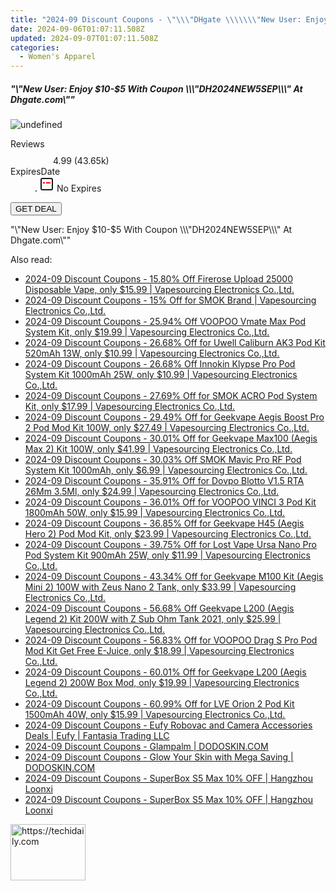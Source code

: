 ```yaml
---
title: "2024-09 Discount Coupons - \"\\\"DHgate \\\\\\\"New User: Enjoy $10-$5 With Coupon \\\\\\\\\\\\\\\"DH2024NEW5SEP\\\\\\\\\\\\\\\" At Dhgate.com\\\\\\\"\\\"\""
date: 2024-09-06T01:07:11.508Z
updated: 2024-09-07T01:07:11.508Z
categories:
  - Women's Apparel
---
```



<div class="max-w-4xl mx-auto grid grid-cols-1 lg:max-w-5xl lg:gap-x-20 lg:grid-cols-2">
  <div class="relative p-3 col-start-1 row-start-1 flex flex-col-reverse rounded-lg bg-gradient-to-t from-black/75 via-black/0 sm:bg-none sm:row-start-2 sm:p-0 lg:row-start-1">
    <h5 class="mt-1 text-lg font-semibold text-white sm:text-slate-900 md:text-2xl dark:sm:text-white">&quot;\&quot;New User: Enjoy $10-$5 With Coupon \\\&quot;DH2024NEW5SEP\\\&quot; At Dhgate.com\&quot;&quot;</h5>
  </div>
  
  <div class="col-start-1 col-end-3 row-start-1 grid gap-4 sm:mb-6 sm:grid-cols-4 lg:col-start-2 lg:row-span-6 lg:row-end-6 lg:mb-0 lg:gap-6">
      <img src="https://cdn3.impact.com//display-logo-via-campaign/12108.gif" onClick="javascript:window.open(decodeURIComponent('https%3A%2F%2Fdhgate.sjv.io%2Fc%2F5597632%2F2136739%2F12108'), '_blank');void(0);" alt="undefined" class="h-60 w-full rounded-lg object-cover sm:col-span-2 sm:h-52 lg:col-span-full" loading="lazy" />
    
  </div>
  <dl class="row-start-2 mt-4 flex items-center text-xs font-medium sm:row-start-3 sm:mt-1 md:mt-2.5 lg:row-start-2">
    <dt class="sr-only">Reviews</dt>
    <dd class="flex items-center text-indigo-600 dark:text-indigo-400">
      <svg width="24" height="24" fill="none" aria-hidden="true" class="mr-1 stroke-current dark:stroke-indigo-500">
        <path d="m12 5 2 5h5l-4 4 2.103 5L12 16l-5.103 3L9 14l-4-4h5l2-5Z" stroke-width="2" stroke-linecap="round" stroke-linejoin="round" />
      </svg>
      <span>4.99 <span class="font-normal text-slate-400">(43.65k)</span></span>
    </dd>
    <dt class="sr-only">ExpiresDate</dt>
    <dd class="flex items-center">
      <svg width="2" height="2" aria-hidden="true" fill="currentColor" class="mx-3 text-slate-300">
        <circle cx="1" cy="1" r="1" />
      </svg>
      <svg width="24" height="24" viewBox="0 0 24 24" fill="none" stroke="currentColor" stroke-width="2">
        <rect x="3" y="3" width="18" height="18" rx="2" fill="#fff" />
        <path d="M6 10L18 10" stroke="red" stroke-width="2" fill="none" />
        <path d="M10 6L10 18" stroke="#fff" stroke-width="2" fill="none" />
      </svg>
      No Expires    </dd>
  </dl>
  <div class="col-start-1 row-start-3 mt-4 self-center sm:col-start-2 sm:row-span-2 sm:row-start-2 sm:mt-0 lg:col-start-1 lg:row-start-3 lg:row-end-4 lg:mt-6">
    <button type="button" onClick="javascript:window.open(decodeURIComponent('https%3A%2F%2Fdhgate.sjv.io%2Fc%2F5597632%2F2136739%2F12108'), '_blank');void(0);" class="rounded-lg bg-red-600 px-3 py-2 text-sm font-medium leading-6 text-white">GET DEAL</button>
  </div>
  <p class="col-start-1 mt-4 text-sm leading-6 sm:col-span-2 lg:col-span-1 lg:row-start-4 lg:mt-6 dark:text-slate-400">
    "\"New User: Enjoy $10-$5 With Coupon \\\"DH2024NEW5SEP\\\" At Dhgate.com\""  </p>
</div>
<span class="atpl-alsoreadstyle">Also read:</span>
<div><ul>
<li><a href="https://coupons.techidaily.com/coupon-1115874-share-90958-sale/"><u>2024-09 Discount Coupons - 15.80% Off Firerose Upload 25000 Disposable Vape, only $15.99 | Vapesourcing Electronics Co.,Ltd.</u></a></li>
<li><a href="https://coupons.techidaily.com/coupon-873279-share-90958-sale/"><u>2024-09 Discount Coupons - 15% Off for SMOK Brand | Vapesourcing Electronics Co.,Ltd.</u></a></li>
<li><a href="https://coupons.techidaily.com/coupon-1116332-share-90958-sale/"><u>2024-09 Discount Coupons - 25.94% Off VOOPOO Vmate Max Pod System Kit, only $19.99 | Vapesourcing Electronics Co.,Ltd.</u></a></li>
<li><a href="https://coupons.techidaily.com/coupon-979075-share-90958-sale/"><u>2024-09 Discount Coupons - 26.68% Off for Uwell Caliburn AK3 Pod Kit 520mAh 13W, only $10.99 | Vapesourcing Electronics Co.,Ltd.</u></a></li>
<li><a href="https://coupons.techidaily.com/coupon-1117095-share-90958-sale/"><u>2024-09 Discount Coupons - 26.68% Off Innokin Klypse Pro Pod System Kit 1000mAh 25W, only $10.99 | Vapesourcing Electronics Co.,Ltd.</u></a></li>
<li><a href="https://coupons.techidaily.com/coupon-767142-share-90958-sale/"><u>2024-09 Discount Coupons - 27.69% Off for SMOK ACRO Pod System Kit, only $17.99 | Vapesourcing Electronics Co.,Ltd.</u></a></li>
<li><a href="https://coupons.techidaily.com/coupon-988886-share-90958-sale/"><u>2024-09 Discount Coupons - 29.49% Off for Geekvape Aegis Boost Pro 2 Pod Mod Kit 100W, only $27.49 | Vapesourcing Electronics Co.,Ltd.</u></a></li>
<li><a href="https://coupons.techidaily.com/coupon-889771-share-90958-sale/"><u>2024-09 Discount Coupons - 30.01% Off for Geekvape Max100 (Aegis Max 2) Kit 100W, only $41.99 | Vapesourcing Electronics Co.,Ltd.</u></a></li>
<li><a href="https://coupons.techidaily.com/coupon-1115870-share-90958-sale/"><u>2024-09 Discount Coupons - 30.03% Off SMOK Mavic Pro RF Pod System Kit 1000mAh, only $6.99 | Vapesourcing Electronics Co.,Ltd.</u></a></li>
<li><a href="https://coupons.techidaily.com/coupon-872577-share-90958-sale/"><u>2024-09 Discount Coupons - 35.91% Off for Dovpo Blotto V1.5 RTA 26Mm 3.5Ml, only $24.99 | Vapesourcing Electronics Co.,Ltd.</u></a></li>
<li><a href="https://coupons.techidaily.com/coupon-996071-share-90958-sale/"><u>2024-09 Discount Coupons - 36.01% Off for VOOPOO VINCI 3 Pod Kit 1800mAh 50W, only $15.99 | Vapesourcing Electronics Co.,Ltd.</u></a></li>
<li><a href="https://coupons.techidaily.com/coupon-871444-share-90958-sale/"><u>2024-09 Discount Coupons - 36.85% Off for Geekvape H45 (Aegis Hero 2) Pod Mod Kit, only $23.99 | Vapesourcing Electronics Co.,Ltd.</u></a></li>
<li><a href="https://coupons.techidaily.com/coupon-940109-share-90958-sale/"><u>2024-09 Discount Coupons - 39.75% Off for Lost Vape Ursa Nano Pro Pod System Kit 900mAh 25W, only $11.99 | Vapesourcing Electronics Co.,Ltd.</u></a></li>
<li><a href="https://coupons.techidaily.com/coupon-829868-share-90958-sale/"><u>2024-09 Discount Coupons - 43.34% Off for Geekvape M100 Kit (Aegis Mini 2) 100W with Zeus Nano 2 Tank, only $33.99 | Vapesourcing Electronics Co.,Ltd.</u></a></li>
<li><a href="https://coupons.techidaily.com/coupon-794855-share-90958-sale/"><u>2024-09 Discount Coupons - 56.68% Off Geekvape L200 (Aegis Legend 2) Kit 200W with Z Sub Ohm Tank 2021, only $25.99 | Vapesourcing Electronics Co.,Ltd.</u></a></li>
<li><a href="https://coupons.techidaily.com/coupon-832299-share-90958-sale/"><u>2024-09 Discount Coupons - 56.83% Off for VOOPOO Drag S Pro Pod Mod Kit Get Free E-Juice, only $18.99 | Vapesourcing Electronics Co.,Ltd.</u></a></li>
<li><a href="https://coupons.techidaily.com/coupon-794856-share-90958-sale/"><u>2024-09 Discount Coupons - 60.01% Off for Geekvape L200 (Aegis Legend 2) 200W Box Mod, only $19.99 | Vapesourcing Electronics Co.,Ltd.</u></a></li>
<li><a href="https://coupons.techidaily.com/coupon-1005252-share-90958-sale/"><u>2024-09 Discount Coupons - 60.99% Off for LVE Orion 2 Pod Kit 1500mAh 40W, only $15.99 | Vapesourcing Electronics Co.,Ltd.</u></a></li>
<li><a href="https://coupons.techidaily.com/coupon-1116686-share-115200-sale/"><u>2024-09 Discount Coupons - Eufy Robovac and Camera Accessories Deals | Eufy | Fantasia Trading LLC</u></a></li>
<li><a href="https://coupons.techidaily.com/coupon-1116087-share-151407-sale/"><u>2024-09 Discount Coupons - Glampalm | DODOSKIN.COM</u></a></li>
<li><a href="https://coupons.techidaily.com/coupon-1115869-share-151407-sale/"><u>2024-09 Discount Coupons - Glow Your Skin with Mega Saving | DODOSKIN.COM</u></a></li>
<li><a href="https://coupons.techidaily.com/coupon-1116766-share-155620-sale/"><u>2024-09 Discount Coupons - SuperBox S5 Max 10% OFF | Hangzhou Loonxi</u></a></li>
<li><a href="https://coupons.techidaily.com/coupon-1116767-share-155620-sale/"><u>2024-09 Discount Coupons - SuperBox S5 Max 10% OFF | Hangzhou Loonxi</u></a></li>
</ul></div>

<ins class="adsbygoogle"
      style="display:block"
      data-ad-client="ca-pub-7571918770474297"
      data-ad-slot="8358498916"
      data-ad-format="auto"
      data-full-width-responsive="true"></ins>
<!-- affiliate ads begin -->
<a href="https://aligracehair.sjv.io/c/5597632/2115908/19272" target="_top" id="2115908">
  <img src="//a.impactradius-go.com/display-ad/19272-2115908" border="0" alt="https://techidaily.com" width="120" height="90"/>
</a>
<img height="0" width="0" src="https://aligracehair.sjv.io/i/5597632/2115908/19272" style="position:absolute;visibility:hidden;" border="0" />
<!-- affiliate ads end -->